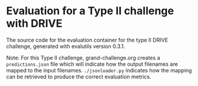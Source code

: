# Evaluation for a Type II challenge with DRIVE

The source code for the evaluation container for the type II DRIVE challenge, generated with evalutils version 0.3.1.

Note: For this Type II challenge, grand-challenge.org creates a `predictions.json` file which will indicate how the output filenames are mapped to the input filenames. `./jsonloader.py` indicates how the mapping can be retrieved to produce the correct evaluation metrics.
